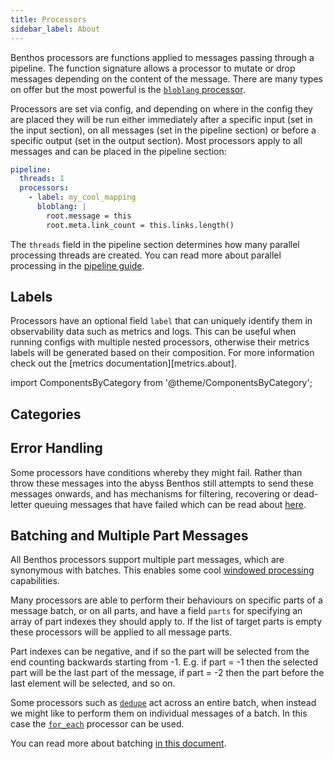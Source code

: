```yaml
---
title: Processors
sidebar_label: About
---
```


Benthos processors are functions applied to messages passing through a pipeline. The function signature allows a processor to mutate or drop messages depending on the content of the message. There are many types on offer but the most powerful is the [`bloblang` processor][processor.bloblang].

Processors are set via config, and depending on where in the config they are placed they will be run either immediately after a specific input (set in the input section), on all messages (set in the pipeline section) or before a specific output (set in the output section). Most processors apply to all messages and can be placed in the pipeline section:

```yaml
pipeline:
  threads: 1
  processors:
    - label: my_cool_mapping
      bloblang: |
        root.message = this
        root.meta.link_count = this.links.length()
```

The `threads` field in the pipeline section determines how many parallel processing threads are created. You can read more about parallel processing in the [pipeline guide][pipelines].

## Labels

Processors have an optional field `label` that can uniquely identify them in observability data such as metrics and logs. This can be useful when running configs with multiple nested processors, otherwise their metrics labels will be generated based on their composition. For more information check out the [metrics documentation][metrics.about].

import ComponentsByCategory from '@theme/ComponentsByCategory';

## Categories

<ComponentsByCategory type="processors"></ComponentsByCategory>

## Error Handling

Some processors have conditions whereby they might fail. Rather than throw these messages into the abyss Benthos still attempts to send these messages onwards, and has mechanisms for filtering, recovering or dead-letter queuing messages that have failed which can be read about [here][error_handling].

## Batching and Multiple Part Messages

All Benthos processors support multiple part messages, which are synonymous with batches. This enables some cool [windowed processing][windowed_processing] capabilities.

Many processors are able to perform their behaviours on specific parts of a message batch, or on all parts, and have a field `parts` for specifying an array of part indexes they should apply to. If the list of target parts is empty these processors will be applied to all message parts.

Part indexes can be negative, and if so the part will be selected from the end counting backwards starting from -1. E.g. if part = -1 then the selected part will be the last part of the message, if part = -2 then the part before the last element will be selected, and so on.

Some processors such as [`dedupe`][processor.dedupe] act across an entire batch, when instead we might like to perform them on individual messages of a batch. In this case the [`for_each`][processor.for_each] processor can be used.

You can read more about batching [in this document][batching].

[error_handling]: /docs/configuration/error_handling
[batching]: /docs/configuration/batching
[windowed_processing]: /docs/configuration/windowed_processing
[pipelines]: /docs/configuration/processing_pipelines
[processor.bloblang]: /docs/components/processors/bloblang
[processor.split]: /docs/components/processors/split
[processor.dedupe]: /docs/components/processors/dedupe
[processor.for_each]: /docs/components/processors/for_each
